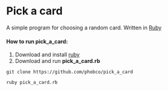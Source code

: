 # Pick a card

A simple program for choosing a random card. Written in [Ruby](https://en.wikipedia.org/wiki/Ruby_(programming_language))

#### How to run pick_a_card:
1. Download and install [ruby](https://www.ruby-lang.org/en/downloads/)
2. Download and run **pick_a_card.rb**
```
git clone https://github.com/phobco/pick_a_card

ruby pick_a_card.rb
```
